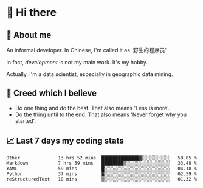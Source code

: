 # 👋 Hi there

## :speech_balloon: About me

An informal developer. In Chinese, I'm called it as '野生的程序员'.

In fact, _development_ is not my main work. It's my hobby.

Actually, I'm a data scientist, especially in geographic data mining.

## :see_no_evil: Creed which I believe

- Do one thing and do the best. That also means 'Less is more'.
- Do the thing until to the end. That also means 'Never forget why you started'.

## :chart_with_upwards_trend: Last 7 days my coding stats

<!--START_SECTION:waka-->
```text
Other              13 hrs 52 mins  ██████████████▓░░░░░░░░░░   58.05 % 
Markdown           7 hrs 59 mins   ████████▒░░░░░░░░░░░░░░░░   33.48 % 
YAML               59 mins         █░░░░░░░░░░░░░░░░░░░░░░░░   04.18 % 
Python             37 mins         ▓░░░░░░░░░░░░░░░░░░░░░░░░   02.59 % 
reStructuredText   18 mins         ▒░░░░░░░░░░░░░░░░░░░░░░░░   01.32 % 
```
<!--END_SECTION:waka-->
